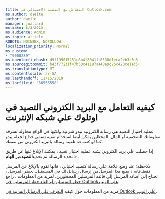 ```yaml
---
title: التعامل مع التصيد الاحتيالي في Outlook.com
ms.author: daeite
author: daeite
manager: joallard
ms.date: 6/3/2019
ms.audience: Admin
ms.topic: article
ROBOTS: NOINDEX, NOFOLLOW
localization_priority: Normal
ms.custom:
- "9000289"
ms.openlocfilehash: d9f199035251c8b4f8041fc8530d1eca2eb3c7e8
ms.sourcegitcommit: b43f77221f47b50c41197a448a9c26c423ce1ad5
ms.translationtype: MT
ms.contentlocale: ar-SA
ms.lasthandoff: 11/15/2019
ms.locfileid: "36556558"
---
```

# <a name="how-to-deal-with-a-phishing-email-in-outlook-on-the-web"></a>كيفيه التعامل مع البريد الكتروني التصيد في اوتلوك علي شبكه الإنترنت

عمليه احتيال التصيد هي رسالة الكترونيه تبدو شرعيه ولكنها في الواقع محاولة لسرقه معلوماتك الشخصية أو المال. المحتالين يمكن أيضا استخدام تقنيه تسمي خداع لجعله يبدو كما لو كنت قد تلقيت رسالة بالبريد الكتروني من نفسك.

إذا حصلت علي بريد الكتروني يشبه عمليه احتيال تصيد ، يمكنك الإبلاغ عنها عن طريق تحديد الرسالة ثم تحديد**التصيد**غير **الهام** > .

*ملاحظه:* عند وضع علامة علي رسالة كتصيد احتيالي ، فانها تقوم بالإبلاغ عن المرسل فقط.فانه لا يمنع هذا المرسل من إرسال رسائل لك في المستقبل. لحظر المرسل ، تحتاج إلى أضافه المرسل إلى قائمه المرسلين المحظورين. لمزيد من المعلومات ، راجع [حظر المرسلين أو إلغاء حظر المرسلين في Outlook علي الويب](https://support.office.com/article/9bf812d4-6995-4d19-901a-76d6e26939b0).

مزيد من المعلومات حول كيفيه [التعرف علي الرسائل المريبة في Outlook علي الويب](https://support.office.com/article/3d44102b-6ce3-4f7c-a359-b623bec82206).